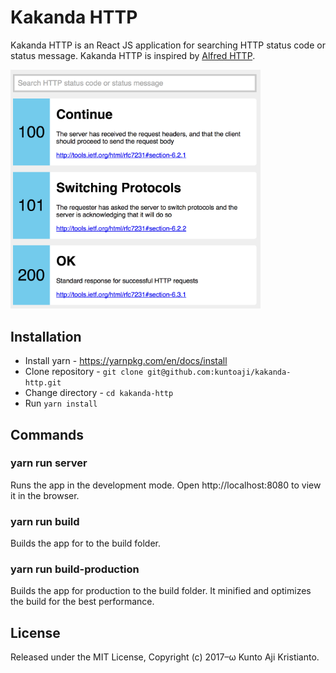 # Kakanda HTTP

Kakanda HTTP is an React JS application for searching HTTP status code or status message. Kakanda HTTP is inspired by [Alfred HTTP][inspiration].

<img src="https://github.com/kuntoaji/kakanda-http/raw/master/kakanda-http.png" alt="kakanda-http" width=400>

## Installation
* Install yarn - https://yarnpkg.com/en/docs/install
* Clone repository - `git clone git@github.com:kuntoaji/kakanda-http.git`
* Change directory - `cd kakanda-http`
* Run `yarn install`

## Commands
### yarn run server
Runs the app in the development mode. Open http://localhost:8080 to view it in the browser.

### yarn run build
Builds the app for to the build folder.

### yarn run build-production
Builds the app for production to the build folder. It minified and optimizes the build for the best performance.

## License
Released under the MIT License, Copyright (c) 2017–ω Kunto Aji Kristianto.

[inspiration]: https://github.com/JoelQ/alfred-http
